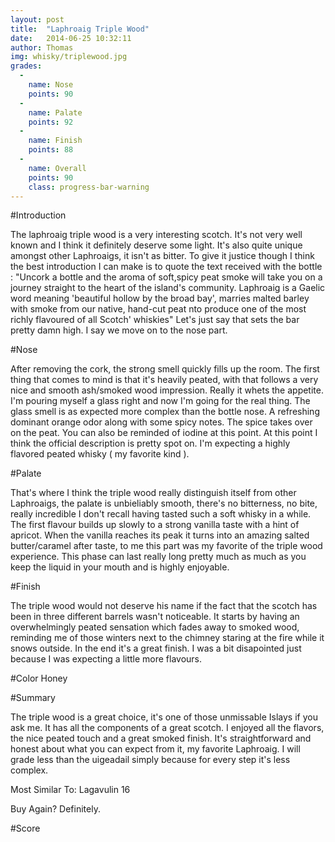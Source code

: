 ```yaml
---
layout: post
title:  "Laphroaig Triple Wood"
date:   2014-06-25 10:32:11
author: Thomas
img: whisky/triplewood.jpg
grades:
  -
    name: Nose
    points: 90
  -
    name: Palate
    points: 92
  -
    name: Finish
    points: 88
  -
    name: Overall
    points: 90
    class: progress-bar-warning
---
```




#Introduction

The laphroaig triple wood is a very interesting scotch. It's not very well known and I think it definitely deserve some light. It's also quite unique amongst other Laphroaigs, it isn't as bitter.  To give it justice though I think the best introduction I can make is to quote the text received with the bottle : 
"Uncork a bottle and the aroma of soft,spicy peat smoke will take you on a journey straight to the heart of the island's community.
Laphroaig is a Gaelic word meaning 'beautiful hollow by the broad bay', marries malted barley with smoke from our native, hand-cut peat nto produce one of the most richly flavoured of all Scotch' whiskies"
Let's just say that sets the bar pretty damn high. I say we move on to the nose part.

#Nose

After removing the cork, the strong smell quickly fills up the room. The first thing that comes to mind is that it's heavily peated, with that follows a very nice and smooth ash/smoked wood impression. Really it whets the appetite.
I'm pouring myself a glass right and now I'm going for the real thing. The glass smell is as expected more complex than the bottle nose. A refreshing dominant orange odor along with some spicy notes. The spice takes over on the peat. You can also be reminded of iodine at this point. At this point I think the official description is pretty spot on. I'm expecting a highly flavored peated whisky ( my favorite kind ).

#Palate 

That's where I think the triple wood really distinguish itself from other Laphroaigs, the palate is unbieliably smooth, there's no bitterness, no bite, really incredible I don't recall having tasted such a soft whisky in a while. The first flavour builds up slowly to a strong vanilla taste with a hint of apricot. When the vanilla reaches its peak it turns into an amazing salted butter/caramel after taste, to me this part was my favorite of the triple wood experience. This phase can last really long pretty much as much as you keep the liquid in your mouth and is highly enjoyable.

#Finish

The triple wood would not deserve his name if  the fact that the scotch has been in three different barrels wasn't noticeable. It starts by having an overwhelmingly peated sensation which fades away to smoked wood, reminding me of those winters next to the chimney staring at the fire while it snows outside. In the end it's a great finish.
I was a bit disapointed just because I was expecting a little more flavours.

#Color
Honey


#Summary 

The triple wood is a great choice, it's one of those unmissable Islays if you ask me. It has all the components of a great scotch. I enjoyed all the flavors, the nice peated touch and a great smoked finish. It's straightforward and honest about what you can expect from it, my favorite Laphroaig.
I will grade less than the uigeadail simply because for every step it's less complex. 


Most Similar To: Lagavulin 16

Buy Again? Definitely.

#Score
